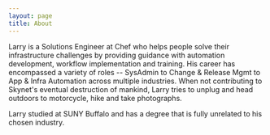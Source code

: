 ```yaml
---
layout: page
title: About
---
```


Larry is a Solutions Engineer at Chef who helps people solve their infrastructure challenges by providing guidance with automation development, workflow implementation and training. His career has encompassed a variety of roles -- SysAdmin to Change & Release Mgmt to App & Infra Automation across multiple industries. When not contributing to Skynet's eventual destruction of mankind, Larry tries to unplug and head outdoors to motorcycle, hike and take photographs.

Larry studied at SUNY Buffalo and has a degree that is fully unrelated to his chosen industry.
